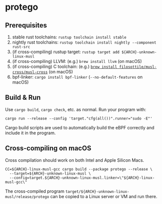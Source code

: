 # protego

## Prerequisites

1. stable rust toolchains: `rustup toolchain install stable`
2. nightly rust toolchains: `rustup toolchain install nightly --component rust-src`
3. (if cross-compiling) rustup target: `rustup target add ${ARCH}-unknown-linux-musl`
4. (if cross-compiling) LLVM: (e.g.) `brew install llvm` (on macOS)
5. (if cross-compiling) C toolchain: (e.g.) [`brew install filosottile/musl-cross/musl-cross`](https://github.com/FiloSottile/homebrew-musl-cross) (on macOS)
6. bpf-linker: `cargo install bpf-linker` (`--no-default-features` on macOS)

## Build & Run

Use `cargo build`, `cargo check`, etc. as normal. Run your program with:

```shell
cargo run --release --config 'target."cfg(all())".runner="sudo -E"'
```

Cargo build scripts are used to automatically build the eBPF correctly and include it in the
program.

## Cross-compiling on macOS

Cross compilation should work on both Intel and Apple Silicon Macs.

```shell
CC=${ARCH}-linux-musl-gcc cargo build --package protego --release \
  --target=${ARCH}-unknown-linux-musl \
  --config=target.${ARCH}-unknown-linux-musl.linker=\"${ARCH}-linux-musl-gcc\"
```
The cross-compiled program `target/${ARCH}-unknown-linux-musl/release/protego` can be
copied to a Linux server or VM and run there.
